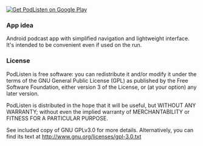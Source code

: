 <a href="https://play.google.com/store/apps/details?id=com.einmalfel.podlisten">
  <img alt="Get PodListen on Google Play" src="https://developer.android.com/images/brand/en_generic_rgb_wo_45.png" />
</a>

### App idea

Android podcast app with simplified navigation and lightweight interface. It's intended to be convenient even if used on the run.

### License

PodListen is free software: you can redistribute it and/or modify it under the terms of the GNU General Public License (GPL) as published by the Free Software Foundation, either version 3 of the License, or (at your option) any later version.

PodListen is distributed in the hope that it will be useful, but WITHOUT ANY WARRANTY; without even the implied warranty of MERCHANTABILITY or FITNESS FOR A PARTICULAR PURPOSE.

See included copy of GNU GPLv3.0 for more details. Alternatively, you can find its text at http://www.gnu.org/licenses/gpl-3.0.txt
